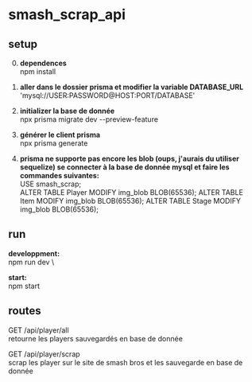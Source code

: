 # smash_scrap_api

## setup

0. **dependences** \
   npm install

1. **aller dans le dossier prisma et modifier la variable DATABASE_URL** \
   'mysql://USER:PASSWORD@HOST:PORT/DATABASE'

2. **initializer la base de donnée** \
   npx prisma migrate dev --preview-feature

3. **générer le client prisma** \
   npx prisma generate

4. **prisma ne supporte pas encore les blob (oups, j'aurais du utiliser sequelize) se connecter à la base de donnée mysql et faire les commandes suivantes:** \
   USE smash_scrap; \
   ALTER TABLE Player MODIFY img_blob BLOB(65536);
   ALTER TABLE Item MODIFY img_blob BLOB(65536);
   ALTER TABLE Stage MODIFY img_blob BLOB(65536);

## run

**developpment:** \
npm run dev \

**start:** \
npm start

## routes

GET /api/player/all \
retourne les players sauvegardés en base de donnée

GET /api/player/scrap \
scrap les player sur le site de smash bros et les sauvegarde en base de donnée
